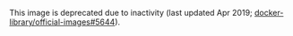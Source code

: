 This image is deprecated due to inactivity (last updated Apr 2019; [docker-library/official-images#5644](https://github.com/docker-library/official-images/pull/5644)).

